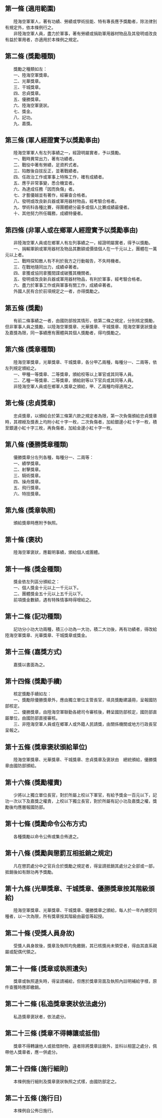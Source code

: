 第一條 (適用範圍)
-----------------
　　陸海空軍軍人，著有功績、勞績或學術技能、特有專長應予獎勵者，除法律別有規定外，依本條例行之。  
　　非陸海空軍人員，盡力於軍事，著有勞績或捐助軍用器材物品及其發明或改良有益於軍用者，亦適用於本條例之規定。  


第二條 (獎勵種類)
-----------------
　　獎勵之種類如左：  
　　一、陸海空軍獎章。  
　　二、光華獎章。  
　　三、干城獎章。  
　　四、忠貞獎章。  
　　五、優勝獎章。  
　　六、陸海空軍褒狀。  
　　七、獎金。  
　　八、記功。  
　　九、嘉獎。  


第三條 (軍人經證實予以獎勵事由)
-------------------------------
　　陸海空軍軍人有左列事績之一，經證明屬實者，予以獎勵。  
　　一、戰時異常出力，著有功績者。  
　　二、戰役中著有勞績，足資矜式者。  
　　三、陷敵後自拔反正，並著戰績者。  
　　四、任政治工作或軍事上特殊工作，確有成績者。  
　　五、應乎非常事變，悉合機宜者。  
　　六、為達成任務「因而負傷」者。  
　　七、才藝優越並有著作，經審查合格者。  
　　八、發明或改良新兵器或軍用器材物品，經考驗合格者。  
　　九、學術科各種比賽，得團體總分最多或個人比賽成績最優者。  
　　十、其他努力所任職務，成績特優者。  


第四條 (非軍人或在鄉軍人經證實予以獎勵事由)
-------------------------------------------
　　非陸海空軍人員或在鄉軍人有左列事績之一，經證明屬實者，得予以獎勵。  
　　一、捐輸軍餉或軍用器材及物品其數額或價值個人在一千元以上，團體在一萬元以上者。  
　　二、戰時探知敵人有不利於我方之行動報告，不失時機者。  
　　三、在戰地隨同出力，成績卓著者。  
　　四、拿獲或協同拿獲間諜或破獲其機關者。  
　　五、發明或改良新兵器或軍用器材物品，有利於軍事，經考驗合格者。  
　　六、盡力於軍事工作或與軍事有關工作，成績卓著者。  
　　外國人民有合於前項規定之一者，亦得獎勵之。  


第五條 (獎勵)
-------------
　　有前二條事績之一者，由國防部按其情形，依第二條之規定，分別核定獎勵，但非軍事人員之獎勵，以陸海空軍獎章、光華獎章、干城獎章、陸海空軍褒狀獎金及嘉獎為限，同一事績應有團體與其個人獎勵者，得均獎勵之。  


第六條 (獎章種類)
-----------------
　　陸海空軍獎章，光華獎章、干城獎章，各分甲乙兩種，每種分一、二兩等，依左列規定頒給之。  
　　一、甲種一等獎章、二等獎章，頒給校等以上軍官或其同等人員。  
　　二、乙種一等獎章、二等獎章，頒給尉等以下官兵或其同等人員。  
　　非陸海空軍人員或在鄉軍人獎章之頒給，甲、乙兩種均得適用之。  


第七條 (忠貞獎章)
-----------------
　　忠貞獎章，以頒給合於第三條第六款之規定者為限，第一次負傷頒給忠貞獎章時，其襟綬及獎表上均附小紅十字一枚，二次負傷者，加給銀邊小紅十字一枚，積至銀邊小紅十字三枚，再負傷者，加給金邊小紅十字一枚。  


第八條 (優勝獎章種類)
---------------------
　　優勝獎章分左列各種，每種分一、二兩等：  
　　一、績學獎章。  
　　二、射擊獎章。  
　　三、騎術獎章。  
　　四、操舟獎章。  
　　五、飛行獎章。  
　　六、特技獎章。  


第九條 (獎章執照)
-----------------
　　頒給獎章時應附予執照。  


第十條 (褒狀)
-------------
　　陸海空軍褒狀，應載明事績，頒給個人或團體。  


第十一條 (獎金種類)
-------------------
　　獎金依左列區分頒給之：  
　　一、個人獎金十元以上一千元以下。  
　　二、團體獎金五十元以上五千元以下。  
　　前項獎金數額，遇有特殊情事時得增給之。  


第十二條 (記功種類)
-------------------
　　記功分小功大功兩種，積三小功為一大功，積二大功後，再有功績者，得改給陸海空軍獎章、光華獎章、干城獎章或獎金。  


第十三條 (嘉獎方式)
-------------------
　　嘉獎以書面為之。  


第十四條 (獎勵手續)
-------------------
　　核定獎勵手續如左：  
　　一、獎勵除優勝獎章外，應由獨立單位主管長官，填具獎勵建議冊，呈報國防部核定。  
　　二、優勝獎章，由陸海空軍聯勤各總司令審核後，轉呈國防部核定，國防部直屬單位，由國防部直接審核。  
　　三、非陸海空軍人員或在鄉軍人或外籍人民請獎，由關係機關或地方行政長官呈報之。  


第十五條 (獎章褒狀頒給單位)
---------------------------
　　陸海空軍獎章、光華獎章、干城獎章、忠貞獎章及褒狀由　總統頒給，優勝獎章由國防部頒給。  


第十六條 (獎勵權責)
-------------------
　　少將以上獨立單位長官，對於所屬上校以下軍官，有給予獎金一百元以下，記功一次以下及嘉獎之權責，上校以下獨立長官，對於所屬有記小功及嘉獎之權，獎勵後均應層報國防部。  


第十七條 (獎勵命令公布方式)
---------------------------
　　各種獎勵以命令公佈或集合佈達之。  


第十八條 (獎勵與懲罰互相抵銷之規定)
-----------------------------------
　　凡在懲罰處分中之官兵合於獎勵之規定者，得呈請抵銷其處分之全部或一部，抵銷後如有餘功再予獎勵。  


第十九條 (光華獎章、干城獎章、優勝獎章按其階級頒給)
---------------------------------------------------
　　陸海空軍獎章、光華獎章、干城獎章、優勝獎章之頒給，每人於一年內頒受同種者，以一次為限，所有獎章按其階級由最低等起授。  


第二十條 (受獎人員身故)
-----------------------
　　受獎人員身故後，獎章及執照均免繳銷，其已核獎尚未領受者，得由其直系親屬或配偶代領之。  


第二十一條 (獎章或執照遺失)
---------------------------
　　獎章或執照遺失時，得呈請補給，但應於獎章背面及執照內註明補給字樣，原件查獲時應即繳銷。  


第二十二條 (私造獎章褒狀依法處分)
---------------------------------
　　私造獎章褒狀者，依法處分。  


第二十三條 (獎章不得轉讓或抵借)
-------------------------------
　　獎章不得轉讓他人或抵借財物，違者除將獎章註銷外，並科以相當之處分，佩帶他人獎章者，應一併處分。  


第二十四條 (施行細則)
---------------------
　　本條例施行細則及獎章褒狀執照之式樣，由國防部定之。  


第二十五條 (施行日)
-------------------
　　本條例自公佈日施行。
